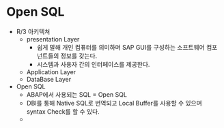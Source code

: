 # Open SQL

* R/3 아키텍쳐
  * presentation Layer
    * 쉽게 말해 개인 컴퓨터를 의미하며 SAP GUI를 구성하는 소프트웨어 컴포넌트들의 정보를 갖는다.
    * 시스템과 사용자 간의 인터페이스를 제공한다.
  * Application Layer
  * DataBase Layer
* Open SQL
  * ABAP에서 사용되는 SQL = Open SQL
  * DBI를 통해 Native SQL로 번역되고 Local Buffer를 사용할 수 있으며 syntax Check를 할 수 있다.
  * 



